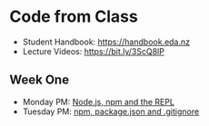 # Code from Class

* Student Handbook: https://handbook.eda.nz
* Lecture Videos: https://bit.ly/3ScQ8lP

## Week One

* Monday PM: [Node.js, npm and the REPL](./week1/mon-pm)
* Tuesday PM: [npm, package.json and .gitignore](./week1/tues-pm)
